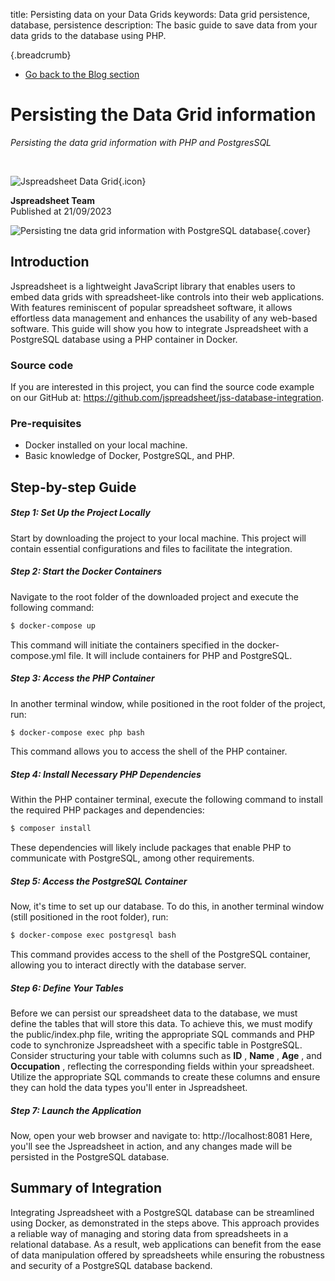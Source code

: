 title: Persisting data on your Data Grids
keywords: Data grid persistence, database, persistence
description: The basic guide to save data from your data grids to the database using PHP.

{.breadcrumb}
* [Go back to the Blog section](/blog)

# Persisting the Data Grid information

_Persisting the data grid information with PHP and PostgresSQL_

<br>

![Jspreadsheet Data Grid](img/icon.png){.icon}

**Jspreadsheet Team** \
Published at 21/09/2023

 ![Persisting tne data grid information with PostgreSQL database](img/blog/javascript-data-grid-persistence-with-postgresql.jpg){.cover}

## Introduction

Jspreadsheet is a lightweight JavaScript library that enables users to embed data grids with spreadsheet-like controls into their web applications. With features reminiscent of popular spreadsheet software, it allows effortless data management and enhances the usability of any web-based software. This guide will show you how to integrate Jspreadsheet with a PostgreSQL database using a PHP container in Docker. 

### Source code

If you are interested in this project, you can find the source code example on our GitHub at: <https://github.com/jspreadsheet/jss-database-integration>. 

### Pre-requisites

  * Docker installed on your local machine.
  * Basic knowledge of Docker, PostgreSQL, and PHP.

 

## Step-by-step Guide

##### Step 1: Set Up the Project Locally

Start by downloading the project to your local machine. This project will contain essential configurations and files to facilitate the integration. 

##### Step 2: Start the Docker Containers

Navigate to the root folder of the downloaded project and execute the following command: 

```bash
$ docker-compose up
```
 This command will initiate the containers specified in the docker-compose.yml file. It will include containers for PHP and PostgreSQL.  

##### Step 3: Access the PHP Container

In another terminal window, while positioned in the root folder of the project, run: 

```bash
$ docker-compose exec php bash
```
 This command allows you to access the shell of the PHP container.  

##### Step 4: Install Necessary PHP Dependencies

Within the PHP container terminal, execute the following command to install the required PHP packages and dependencies: 

```bash
$ composer install
```
 These dependencies will likely include packages that enable PHP to communicate with PostgreSQL, among other requirements.  

##### Step 5: Access the PostgreSQL Container

Now, it's time to set up our database. To do this, in another terminal window (still positioned in the root folder), run: 

```bash
$ docker-compose exec postgresql bash
```
 This command provides access to the shell of the PostgreSQL container, allowing you to interact directly with the database server.  

##### Step 6: Define Your Tables

Before we can persist our spreadsheet data to the database, we must define the tables that will store this data. To achieve this, we must modify the public/index.php file, writing the appropriate SQL commands and PHP code to synchronize Jspreadsheet with a specific table in PostgreSQL. Consider structuring your table with columns such as **ID** , **Name** , **Age** , and **Occupation** , reflecting the corresponding fields within your spreadsheet. Utilize the appropriate SQL commands to create these columns and ensure they can hold the data types you'll enter in Jspreadsheet. 

##### Step 7: Launch the Application

Now, open your web browser and navigate to: http://localhost:8081 Here, you'll see the Jspreadsheet in action, and any changes made will be persisted in the PostgreSQL database.  

## Summary of Integration

Integrating Jspreadsheet with a PostgreSQL database can be streamlined using Docker, as demonstrated in the steps above. This approach provides a reliable way of managing and storing data from spreadsheets in a relational database. As a result, web applications can benefit from the ease of data manipulation offered by spreadsheets while ensuring the robustness and security of a PostgreSQL database backend. 
